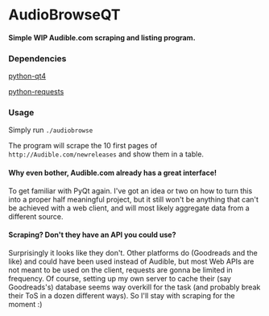 AudioBrowseQT
=============

#### Simple WIP Audible.com scraping and listing program. ####

### Dependencies ###

[python-qt4](https://www.riverbankcomputing.com/software/pyqt/download)

[python-requests](http://docs.python-guide.org/en/latest/starting/installation/)

### Usage ###

Simply run `./audiobrowse`

The program will scrape the 10 first pages of `http://Audible.com/newreleases` and show them in a table.

#### Why even bother, Audible.com already has a great interface!
To get familiar with PyQt again. I've got an idea or two on how to turn this into a proper
half meaningful project, but it still won't be anything that can't be achieved with a
web client, and will most likely aggregate data from a different source.

#### Scraping? Don't they have an API you could use?
Surprisingly it looks like they don't. Other platforms do (Goodreads and the like) and could have been
used instead of Audible, but most Web APIs are not meant to be used on the client, requests
are gonna be limited in frequency. Of course, setting up my own server to cache their (say
Goodreads's) database seems way overkill for the task (and probably break their ToS in a dozen
different ways). So I'll stay with scraping for the moment :)
